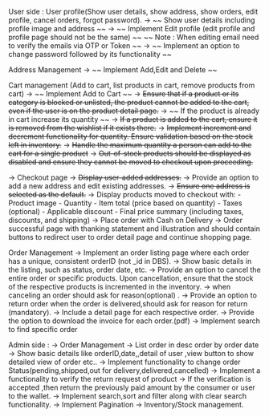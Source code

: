 User side : 
User profile(Show user details, show address, show orders, edit profile, cancel orders, forgot password).
-> ~~ Show user details including profile image and address ~~
-> ~~ Implement Edit profile (edit profile and profile page should not be the same) ~~
~~ Note : When editing email need to verify the emails via OTP or Token ~~ 
-> ~~ Implement an option to change password followed by its functionality ~~
 
Address Management 
-> ~~ Implement Add,Edit and Delete ~~

Cart management (Add to cart, list products in cart, remove products from cart)
-> ~~ Implement Add to Cart ~~
-> ~~Ensure that if a product or its category is blocked or unlisted, the product cannot be added to the cart, even if the user is on the product detail page.~~
-> ~~ If the product is already in cart increase its quantity ~~
-> ~~If a product is added to the cart, ensure it is removed from the wishlist if it exists there.~~
-> ~~Implement increment and decrement functionality for quantity. Ensure validation based on the stock left in inventory.~~
-> ~~Handle the maximum quantity a person can add to the cart for a single product~~
-> ~~Out-of-stock products should be displayed as disabled and ensure they cannot be moved to checkout upon proceeding.~~

-> Checkout page
-> ~~Display user-added addresses.~~
-> Provide an option to add a new address and edit existing addresses.
-> ~~Ensure one address is selected as the default.~~
-> Display products moved to checkout with:
	- Product image
	- Quantity
	- Item total (price based on quantity)
	- Taxes (optional)
	- Applicable discount
	- Final price summary (including taxes, discounts, and shipping)
-> Place order with Cash on Delivery
-> Order successful page with thanking statement and illustration and should contain buttons to redirect user to order detail page and continue shopping page.

Order Management 
-> Implement an order listing page where each order has a unique, consistent orderID (not _id in DBS).
-> Show basic details in the listing, such as status, order date, etc.
-> Provide an option to cancel the entire order or specific products. Upon cancellation, ensure that the stock of the respective products is incremented in the inventory.
-> when canceling an order should ask for reason(optional) .
-> Provide an option to return order when the order is delivered,should ask for reason for return (mandatory).
-> Include a detail page for each respective order.
-> Provide the option to download the invoice for each order.(pdf)
-> Implement search to find specific order

Admin side : 
-> Order Management
-> List order in desc order by order date
-> Show basic details like  orderID,date,,detail of user ,view button to show detailed view of order etc..
-> Implement functionality to change order Status(pending,shipped,out for delivery,delivered,cancelled)
-> Implement a functionality to verify the  return request of product
-> If the verification is accepted ,then return the previously paid amount by the consumer or user to the wallet.
-> Implement search,sort and filter along with clear search functionality.
-> Implement Pagination
-> Inventory/Stock management.
